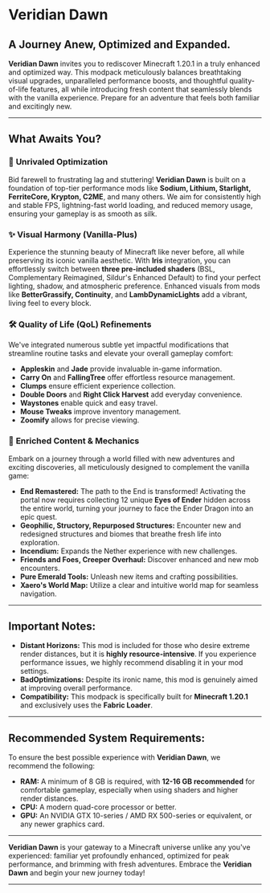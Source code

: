# **Veridian Dawn**

## A Journey Anew, Optimized and Expanded.

**Veridian Dawn** invites you to rediscover Minecraft 1.20.1 in a truly enhanced and optimized way. This modpack meticulously balances breathtaking visual upgrades, unparalleled performance boosts, and thoughtful quality-of-life features, all while introducing fresh content that seamlessly blends with the vanilla experience. Prepare for an adventure that feels both familiar and excitingly new.

---

## **What Awaits You?**

### 🚀 **Unrivaled Optimization**
Bid farewell to frustrating lag and stuttering! **Veridian Dawn** is built on a foundation of top-tier performance mods like **Sodium, Lithium, Starlight, FerriteCore, Krypton, C2ME**, and many others. We aim for consistently high and stable FPS, lightning-fast world loading, and reduced memory usage, ensuring your gameplay is as smooth as silk.

### ✨ **Visual Harmony (Vanilla-Plus)**
Experience the stunning beauty of Minecraft like never before, all while preserving its iconic vanilla aesthetic. With **Iris** integration, you can effortlessly switch between **three pre-included shaders** (BSL, Complementary Reimagined, Sildur's Enhanced Default) to find your perfect lighting, shadow, and atmospheric preference. Enhanced visuals from mods like **BetterGrassify, Continuity**, and **LambDynamicLights** add a vibrant, living feel to every block.

### 🛠️ **Quality of Life (QoL) Refinements**
We've integrated numerous subtle yet impactful modifications that streamline routine tasks and elevate your overall gameplay comfort:
* **Appleskin** and **Jade** provide invaluable in-game information.
* **Carry On** and **FallingTree** offer effortless resource management.
* **Clumps** ensure efficient experience collection.
* **Double Doors** and **Right Click Harvest** add everyday convenience.
* **Waystones** enable quick and easy travel.
* **Mouse Tweaks** improve inventory management.
* **Zoomify** allows for precise viewing.

### 🌌 **Enriched Content & Mechanics**
Embark on a journey through a world filled with new adventures and exciting discoveries, all meticulously designed to complement the vanilla game:
* **End Remastered:** The path to the End is transformed! Activating the portal now requires collecting 12 unique **Eyes of Ender** hidden across the entire world, turning your journey to face the Ender Dragon into an epic quest.
* **Geophilic, Structory, Repurposed Structures:** Encounter new and redesigned structures and biomes that breathe fresh life into exploration.
* **Incendium:** Expands the Nether experience with new challenges.
* **Friends and Foes, Creeper Overhaul:** Discover enhanced and new mob encounters.
* **Pure Emerald Tools:** Unleash new items and crafting possibilities.
* **Xaero's World Map:** Utilize a clear and intuitive world map for seamless navigation.

---

## **Important Notes:**

* **Distant Horizons:** This mod is included for those who desire extreme render distances, but it is **highly resource-intensive**. If you experience performance issues, we highly recommend disabling it in your mod settings.
* **BadOptimizations:** Despite its ironic name, this mod is genuinely aimed at improving overall performance.
* **Compatibility:** This modpack is specifically built for **Minecraft 1.20.1** and exclusively uses the **Fabric Loader**.

---

## **Recommended System Requirements:**

To ensure the best possible experience with **Veridian Dawn**, we recommend the following:
* **RAM:** A minimum of 8 GB is required, with **12-16 GB recommended** for comfortable gameplay, especially when using shaders and higher render distances.
* **CPU:** A modern quad-core processor or better.
* **GPU:** An NVIDIA GTX 10-series / AMD RX 500-series or equivalent, or any newer graphics card.

---

**Veridian Dawn** is your gateway to a Minecraft universe unlike any you've experienced: familiar yet profoundly enhanced, optimized for peak performance, and brimming with fresh adventures. Embrace the **Veridian Dawn** and begin your new journey today!

---
